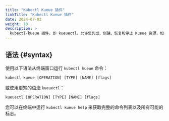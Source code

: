 ```yaml
---
title: "Kubectl Kueue 插件"
linkTitle: "Kubectl Kueue 插件"
date: 2024-07-02
weight: 10
description: >
  kubectl-kueue 插件，即 kueuectl，允许您列出、创建、恢复和停止 Kueue 资源，如 resourceflavor、clusterqueues、localqueues 和 workloads。
---
```


## 语法 {#syntax}

使用以下语法从终端窗口运行 `kubectl kueue` 命令：

```shell
kubectl kueue [OPERATION] [TYPE] [NAME] [flags]
```

或使用更短的语法 `kueuectl`：

```shell
kueuectl [OPERATION] [TYPE] [NAME] [flags]
```

您可以在终端中运行 `kubectl kueue help` 来获取完整的命令列表以及所有可能的标志。